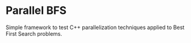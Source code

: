 # Parallel BFS

Simple framework to test C++ parallelization techniques applied to Best First Search problems.